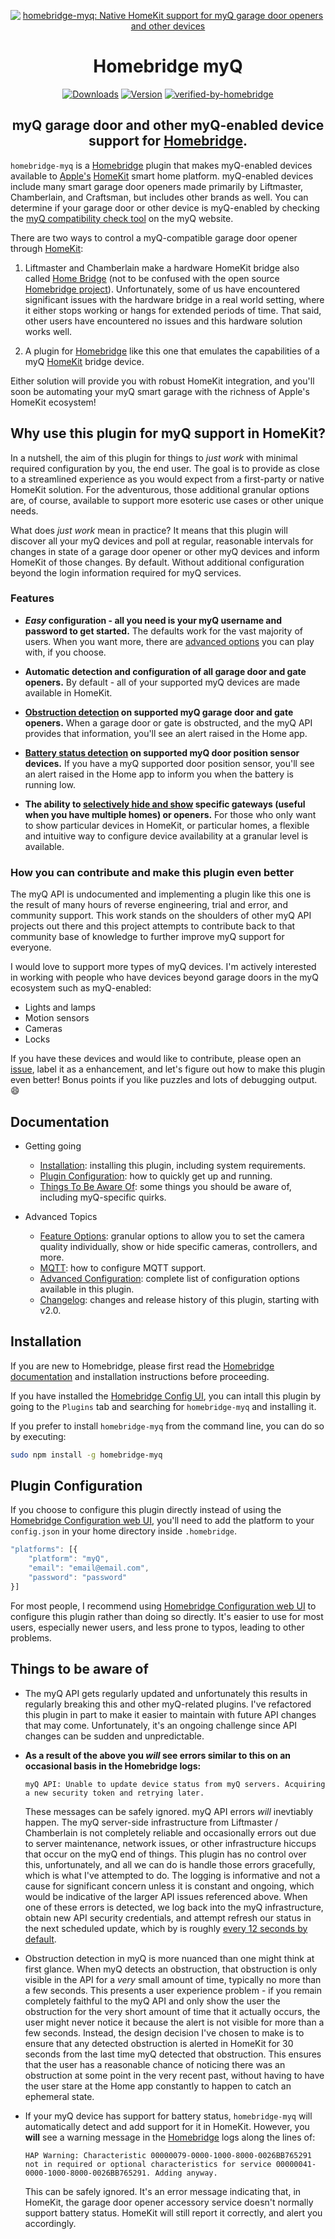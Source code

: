 <SPAN ALIGN="CENTER" STYLE="text-align:center">
<DIV ALIGN="CENTER" STYLE="text-align:center">

[![homebridge-myq: Native HomeKit support for myQ garage door openers and other devices](https://raw.githubusercontent.com/hjdhjd/homebridge-myq/master/homebridge-myq.svg)](https://github.com/hjdhjd/homebridge-myq)

# Homebridge myQ

[![Downloads](https://img.shields.io/npm/dt/homebridge-myq2?color=%235EB5E5&logo=icloud&logoColor=%23FFFFFF&style=for-the-badge)](https://www.npmjs.com/package/homebridge-myq)
[![Version](https://img.shields.io/npm/v/homebridge-myq?color=%235EB5E5&label=myQ&logo=nextdoor&logoColor=%235EB5E5&style=for-the-badge)](https://www.npmjs.com/package/homebridge-myq)
[![verified-by-homebridge](https://img.shields.io/badge/homebridge-verified-blueviolet?color=%23491F59&style=for-the-badge)](https://github.com/homebridge/homebridge/wiki/Verified-Plugins)

## myQ garage door and other myQ-enabled device support for [Homebridge](https://homebridge.io).
</DIV>
</SPAN>

`homebridge-myq` is a [Homebridge](https://homebridge.io) plugin that makes myQ-enabled devices available to [Apple's](https://www.apple.com) [HomeKit](https://www.apple.com/ios/home) smart home platform. myQ-enabled devices include many smart garage door openers made primarily by Liftmaster, Chamberlain, and Craftsman, but includes other brands as well. You can determine if your garage door or other device is myQ-enabled by checking the [myQ compatibility check tool](https://www.myq.com/myq-compatibility) on the myQ website.

There are two ways to control a myQ-compatible garage door opener through [HomeKit](https://www.apple.com/ios/home):

1. Liftmaster and Chamberlain make a hardware HomeKit bridge also called [Home Bridge](https://www.liftmaster.com/myq-home-bridge/p/G819LMB) (not to be confused with the open source [Homebridge project](https://homebridge.io)).
Unfortunately, some of us have encountered significant issues with the hardware bridge in a real world setting, where it either stops working or hangs for extended periods of time. That said, other users have encountered no issues and this hardware solution works well.

2. A plugin for [Homebridge](https://homebridge.io) like this one that emulates the capabilities of a myQ [HomeKit](https://www.apple.com/ios/home) bridge device.

Either solution will provide you with robust HomeKit integration, and you'll soon be automating your myQ smart garage with the richness of Apple's HomeKit ecosystem!

## Why use this plugin for myQ support in HomeKit?
In a nutshell, the aim of this plugin for things to *just work* with minimal required configuration by you, the end user. The goal is to provide as close to a streamlined experience as you would expect from a first-party or native HomeKit solution. For the adventurous, those additional granular options are, of course, available to support more esoteric use cases or other unique needs.

What does *just work* mean in practice? It means that this plugin will discover all your myQ devices and poll at regular, reasonable intervals for changes in state of a garage door opener or other myQ devices and inform HomeKit of those changes. By default. Without additional configuration beyond the login information required for myQ services.

### Features
- ***Easy* configuration - all you need is your myQ username and password to get started.** The defaults work for the vast majority of users. When you want more, there are [advanced options](#advanced-config) you can play with, if you choose.

- **Automatic detection and configuration of all garage door and gate openers.** By default - all of your supported myQ devices are made available in HomeKit.

- **[Obstruction detection](#obstruction-status) on supported myQ garage door and gate openers.** When a garage door or gate is obstructed, and the myQ API provides that information, you'll see an alert raised in the Home app.

- **[Battery status detection](#battery-status) on supported myQ door position sensor devices.** If you have a myQ supported door position sensor, you'll see an alert raised in the Home app to inform you when the battery is running low.

- **The ability to [selectively hide and show](#feature-options) specific gateways (useful when you have multiple homes) or openers.** For those who only want to show particular devices in HomeKit, or particular homes, a flexible and intuitive way to configure device availability at a granular level is available.

### <A NAME="myq-contribute"></A>How you can contribute and make this plugin even better
The myQ API is undocumented and implementing a plugin like this one is the result of many hours of reverse engineering, trial and error, and community support. This work stands on the shoulders of other myQ API projects out there and this project attempts to contribute back to that community base of knowledge to further improve myQ support for everyone.

I would love to support more types of myQ devices. I'm actively interested in working with people who have devices beyond garage doors in the myQ ecosystem such as myQ-enabled:

- Lights and lamps
- Motion sensors
- Cameras
- Locks

If you have these devices and would like to contribute, please open an [issue](https://github.com/hjdhjd/homebridge-myq/issues), label it as a enhancement, and let's figure out how to make this plugin even better! Bonus points if you like puzzles and lots of debugging output. :smile:

## Documentation
* Getting going
  * [Installation](#installation): installing this plugin, including system requirements.
  * [Plugin Configuration](#plugin-configuration): how to quickly get up and running.
  * [Things To Be Aware Of](#aware): some things you should be aware of, including myQ-specific quirks.

* Advanced Topics
  * [Feature Options](https://github.com/hjdhjd/homebridge-unifi-protect/blob/master/docs/FeatureOptions.md): granular options to allow you to set the camera quality individually, show or hide specific cameras, controllers, and more.
  * [MQTT](https://github.com/hjdhjd/homebridge-unifi-protect/blob/master/docs/MQTT.md): how to configure MQTT support.
  * [Advanced Configuration](https://github.com/hjdhjd/homebridge-unifi-protect/blob/master/docs/AdvancedOptions.md): complete list of configuration options available in this plugin.
  * [Changelog](https://github.com/hjdhjd/homebridge-unifi-protect/blob/master/docs/Changelog.md): changes and release history of this plugin, starting with v2.0.

## Installation
If you are new to Homebridge, please first read the [Homebridge](https://homebridge.io) [documentation](https://github.com/homebridge/homebridge/wiki) and installation instructions before proceeding.

If you have installed the [Homebridge Config UI](https://github.com/oznu/homebridge-config-ui-x), you can intall this plugin by going to the `Plugins` tab and searching for `homebridge-myq` and installing it.

If you prefer to install `homebridge-myq` from the command line, you can do so by executing:

```sh
sudo npm install -g homebridge-myq
```

## Plugin Configuration
If you choose to configure this plugin directly instead of using the [Homebridge Configuration web UI](https://github.com/oznu/homebridge-config-ui-x), you'll need to add the platform to your `config.json` in your home directory inside `.homebridge`.

```js
"platforms": [{
    "platform": "myQ",
    "email": "email@email.com",
    "password": "password"
}]
```

For most people, I recommend using [Homebridge Configuration web UI](https://github.com/oznu/homebridge-config-ui-x) to configure this plugin rather than doing so directly. It's easier to use for most users, especially newer users, and less prone to typos, leading to other problems.

## <A NAME="aware"></A>Things to be aware of
- <A NAME="myq-errors"></A>The myQ API gets regularly updated and unfortunately this results in regularly breaking this and other myQ-related plugins. I've refactored this plugin in part to make it easier to maintain with future API changes that may come. Unfortunately, it's an ongoing challenge since API changes can be sudden and unpredictable.

- **As a result of the above you *will* see errors similar to this on an occasional basis in the Homebridge logs:**

    ```
    myQ API: Unable to update device status from myQ servers. Acquiring a new security token and retrying later.
    ```
  These messages can be safely ignored. myQ API errors *will* inevtiably happen. The myQ server-side infrastructure from Liftmaster / Chamberlain is not completely reliable and occasionally errors out due to server maintenance, network issues, or other infrastructure hiccups that occur on the myQ end of things. This plugin has no control over this, unfortunately, and all we can do is handle those errors gracefully, which is what I've attempted to do. The logging is informative and not a cause for significant concern unless it is constant and ongoing, which would be indicative of the larger API issues referenced above. When one of these errors is detected, we log back into the myQ infrastructure, obtain new API security credentials, and attempt refresh our status in the next scheduled update, which by is roughly [every 12 seconds by default](#advanced-config).

- <A NAME="obstruction-status"></A>Obstruction detection in myQ is more nuanced than one might think at first glance. When myQ detects an obstruction, that obstruction is only visible in the API for a *very* small amount of time, typically no more than a few seconds. This presents a user experience problem - if you remain completely faithful to the myQ API and only show the user the obstruction for the very short amount of time that it actually occurs, the user might never notice it because the alert is not visible for more than a few seconds. Instead, the design decision I've chosen to make is to ensure that any detected obstruction is alerted in HomeKit for 30 seconds from the last time myQ detected that obstruction. This ensures that the user has a reasonable chance of noticing there was an obstruction at some point in the very recent past, without having to have the user stare at the Home app constantly to happen to catch an ephemeral state.

- <A NAME="battery-status"></A>If your myQ device has support for battery status, `homebridge-myq` will automatically detect and add support for it in HomeKit. However, you **will** see a warning message in the [Homebridge](https://homebridge.io) logs along the lines of:
    ```
    HAP Warning: Characteristic 00000079-0000-1000-8000-0026BB765291 not in required or optional characteristics for service 00000041-0000-1000-8000-0026BB765291. Adding anyway.
    ```
  This can be safely ignored. It's an error message indicating that, in HomeKit, the garage door opener accessory service doesn't normally support battery status. HomeKit will still report it correctly, and alert you accordingly.

